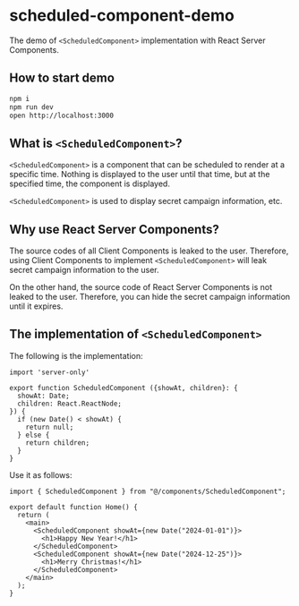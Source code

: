 # scheduled-component-demo

The demo of `<ScheduledComponent>` implementation with React Server Components.

## How to start demo

```bash
npm i
npm run dev
open http://localhost:3000
```

## What is `<ScheduledComponent>`?

`<ScheduledComponent>` is a component that can be scheduled to render at a specific time. Nothing is displayed to the user until that time, but at the specified time, the component is displayed.

`<ScheduledComponent>` is used to display secret campaign information, etc.

## Why use React Server Components?

The source codes of all Client Components is leaked to the user. Therefore, using Client Components to implement `<ScheduledComponent>` will leak secret campaign information to the user.

On the other hand, the source code of React Server Components is not leaked to the user. Therefore, you can hide the secret campaign information until it expires.

## The implementation of `<ScheduledComponent>`

The following is the implementation:

```tsx
import 'server-only'

export function ScheduledComponent ({showAt, children}: {
  showAt: Date;
  children: React.ReactNode;
}) {
  if (new Date() < showAt) {
    return null;
  } else {
    return children;
  }
}
```

Use it as follows:

```tsx
import { ScheduledComponent } from "@/components/ScheduledComponent";

export default function Home() {
  return (
    <main>
      <ScheduledComponent showAt={new Date("2024-01-01")}>
        <h1>Happy New Year!</h1>
      </ScheduledComponent>
      <ScheduledComponent showAt={new Date("2024-12-25")}>
        <h1>Merry Christmas!</h1>
      </ScheduledComponent>
    </main>
  );
}
```
